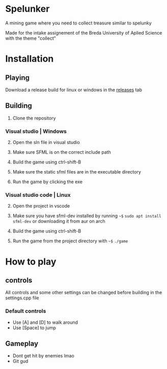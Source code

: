 # Spelunker
A mining game where you need to collect treasure similar to spelunky

Made for the intake assignement of the Breda University of Aplied Science
with the theme "collect"

# Installation

## Playing

Download a release build for linux or windows in the [releases](https://github.com/Twenmod/Portfoliogame/releases) tab

## Building

1. Clone the repository

### Visual studio | Windows
2. Open the sln file in visual studio

3. Make sure SFML is on the correct include path

4. Build the game using ctrl-shift-B

5. Make sure the static sfml files are in the executable directory

6. Run the game by clicking the exe

### Visual studio code | Linux
2. Open the project in vscode

3. Make sure you have sfml-dev installed by running
`~$` `sudo apt install sfml-dev`
or downloading it from aur on arch

4. Build the game using ctrl-shift-B

5. Run the game from the project directory with `~$` `./game`


# How to play

## controls
All controls and some other settings can be changed before building in the settings.cpp file

### Default controls
- Use [A] and [D] to walk around
- Use [Space] to jump

## Gameplay
- Dont get hit by enemies lmao
- Git gud
